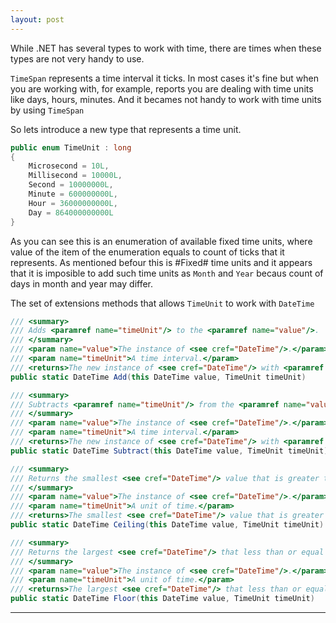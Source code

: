 ```yaml
---
layout: post
---
```


While .NET has several types to work with time, there are times when these types are not very handy to use.

`TimeSpan` represents a time interval it ticks. In most cases it's fine but when you are working with, for example, reports you are dealing with time units like days, hours, minutes. And it becames not handy to work with time units by using `TimeSpan`

So lets introduce a new type that represents a time unit.

```C#
public enum TimeUnit : long
{
	Microsecond = 10L,
	Millisecond = 10000L,
	Second = 10000000L,
	Minute = 600000000L,
	Hour = 36000000000L,
	Day = 864000000000L
}
```

As you can see this is an enumeration of available fixed time units, where value of the item of the enumeration equals to count of ticks that it represents. As mentioned befour this is #Fixed# time units and it appears that it is imposible to add such time units as `Month` and `Year` becaus count of days in month and year may differ.

The set of extensions methods that allows `TimeUnit` to work with `DateTime`

```C#
/// <summary>
/// Adds <paramref name="timeUnit"/> to the <paramref name="value"/>.
/// </summary>
/// <param name="value">The instance of <see cref="DateTime"/>.</param>
/// <param name="timeUnit">A time interval.</param>
/// <returns>The new instance of <see cref="DateTime"/> with <paramref name="timeUnit"/> added.</returns>
public static DateTime Add(this DateTime value, TimeUnit timeUnit)

/// <summary>
/// Subtracts <paramref name="timeUnit"/> from the <paramref name="value"/>.
/// </summary>
/// <param name="value">The instance of <see cref="DateTime"/>.</param>
/// <param name="timeUnit">A time interval.</param>
/// <returns>The new instance of <see cref="DateTime"/> with <paramref name="timeUnit"/> subtracted.</returns>
public static DateTime Subtract(this DateTime value, TimeUnit timeUnit)

/// <summary>
/// Returns the smallest <see cref="DateTime"/> value that is greater than or equal to the specified <paramref name="value"/> within the specified <paramref name="timeUnit"/>.
/// </summary>
/// <param name="value">The instance of <see cref="DateTime"/>.</param>
/// <param name="timeUnit">A unit of time.</param>
/// <returns>The smallest <see cref="DateTime"/> value that is greater than or equal to the specified <paramref name="value"/> within the specified <paramref name="timeUnit"/>.</returns>
public static DateTime Ceiling(this DateTime value, TimeUnit timeUnit)

/// <summary>
/// Returns the largest <see cref="DateTime"/> that less than or equal to the specified <paramref name="value"/> within the specified <paramref name="timeUnit"/>.
/// </summary>
/// <param name="value">The instance of <see cref="DateTime"/>.</param>
/// <param name="timeUnit">A unit of time.</param>
/// <returns>The largest <see cref="DateTime"/> that less than or equal to the specified <paramref name="value"/> within the specified <paramref name="timeUnit"/>.</returns>
public static DateTime Floor(this DateTime value, TimeUnit timeUnit)
```

----
